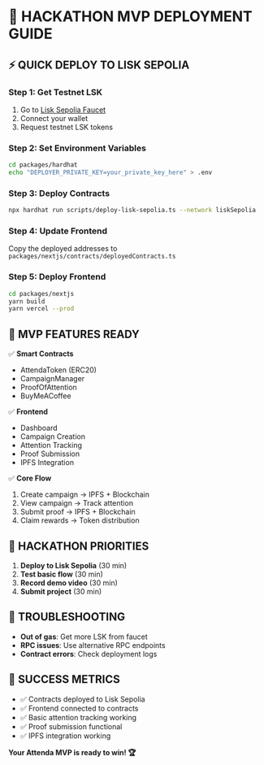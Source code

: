 # 🚀 HACKATHON MVP DEPLOYMENT GUIDE

## ⚡ QUICK DEPLOY TO LISK SEPOLIA

### Step 1: Get Testnet LSK
1. Go to [Lisk Sepolia Faucet](https://sepolia-faucet.lisk.com/)
2. Connect your wallet
3. Request testnet LSK tokens

### Step 2: Set Environment Variables
```bash
cd packages/hardhat
echo "DEPLOYER_PRIVATE_KEY=your_private_key_here" > .env
```

### Step 3: Deploy Contracts
```bash
npx hardhat run scripts/deploy-lisk-sepolia.ts --network liskSepolia
```

### Step 4: Update Frontend
Copy the deployed addresses to `packages/nextjs/contracts/deployedContracts.ts`

### Step 5: Deploy Frontend
```bash
cd packages/nextjs
yarn build
yarn vercel --prod
```

## 🎯 MVP FEATURES READY

✅ **Smart Contracts**
- AttendaToken (ERC20)
- CampaignManager
- ProofOfAttention
- BuyMeACoffee

✅ **Frontend**
- Dashboard
- Campaign Creation
- Attention Tracking
- Proof Submission
- IPFS Integration

✅ **Core Flow**
1. Create campaign → IPFS + Blockchain
2. View campaign → Track attention
3. Submit proof → IPFS + Blockchain
4. Claim rewards → Token distribution

## 🚨 HACKATHON PRIORITIES

1. **Deploy to Lisk Sepolia** (30 min)
2. **Test basic flow** (30 min)
3. **Record demo video** (30 min)
4. **Submit project** (30 min)

## 🔧 TROUBLESHOOTING

- **Out of gas**: Get more LSK from faucet
- **RPC issues**: Use alternative RPC endpoints
- **Contract errors**: Check deployment logs

## 🎉 SUCCESS METRICS

- ✅ Contracts deployed to Lisk Sepolia
- ✅ Frontend connected to contracts
- ✅ Basic attention tracking working
- ✅ Proof submission functional
- ✅ IPFS integration working

**Your Attenda MVP is ready to win! 🏆**


